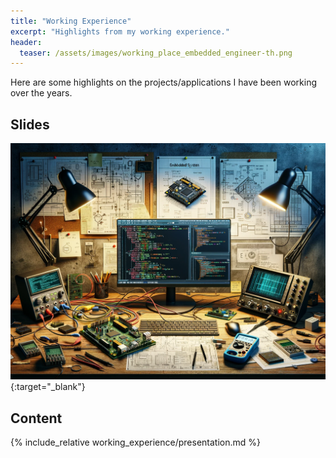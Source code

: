 ```yaml
---
title: "Working Experience"
excerpt: "Highlights from my working experience."
header:
  teaser: /assets/images/working_place_embedded_engineer-th.png
---
```


Here are some highlights on the projects/applications I have been working over the years.

## Slides

[<img src="/assets/images/working_place_embedded_engineer-th.png">](/presentations/working_experience/presentation.html){:target="_blank"}

## Content

{% include_relative working_experience/presentation.md %}
